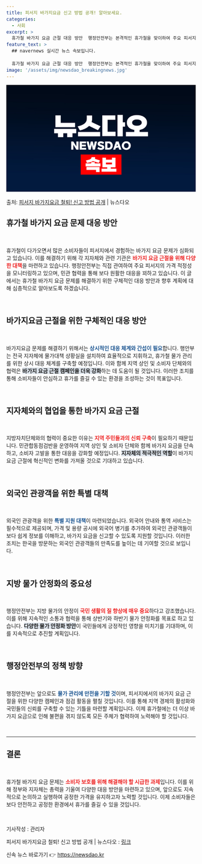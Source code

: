 ```yaml
---
title: 피서지 바가지요금 신고 방법 공개! 알아보세요.
categories:
  - 사회
excerpt: >
  휴가철 바가지 요금 근절 대응 방안  행정안전부는 본격적인 휴가철을 맞이하여 주요 피서지의 바가지요금 문제를…
feature_text: >
  ## navernews 실시간 뉴스 속보입니다.

  휴가철 바가지 요금 근절 대응 방안  행정안전부는 본격적인 휴가철을 맞이하여 주요 피서지의 바가지요금 문제를…
image: '/assets/img/newsdao_breakingnews.jpg'
---
```


![뉴스다오 속보](/assets/img/newsdao_breakingnews.jpg)

<p>출처: <a href="https://newsdao.kr/4975" rel="dofollow">피서지 바가지요금 철퇴! 신고 방법 공개</a> | 뉴스다오</p>

<h2 data-ke-size="size26">휴가철 바가지 요금 문제 대응 방안</h2>

<p data-ke-size="size16">&nbsp;</p>

휴가철이 다가오면서 많은 소비자들이 피서지에서 경험하는 바가지 요금 문제가 심화되고 있습니다. 이를 해결하기 위해 각 지자체와 관련 기관은 <b><span style="color: #ee2323;">바가지 요금 근절을 위해 다양한 대책</span></b>을 마련하고 있습니다. 행정안전부는 직접 관여하여 주요 피서지의 가격 적정성을 모니터링하고 있으며, 민관 협력을 통해 보다 원활한 대응을 꾀하고 있습니다. 이 글에서는 휴가철 바가지 요금 문제를 해결하기 위한 구체적인 대응 방안과 향후 계획에 대해 심층적으로 알아보도록 하겠습니다.

<p data-ke-size="size16">&nbsp;</p>

<h2 data-ke-size="size26">바가지요금 근절을 위한 구체적인 대응 방안</h2>

<p data-ke-size="size16">&nbsp;</p>

바가지요금 문제를 해결하기 위해서는 <b><span style="color: #1a5490;">상시적인 대응 체계와 간섭이 필요</span></b>합니다. 행안부는 전국 지자체에 물가대책 상황실을 설치하여 효율적으로 지휘하고, 휴가철 물가 관리를 위한 상시 대응 체계를 구축할 예정입니다. 이와 함께 지역 상인 및 소비자 단체와의 협력은 <b><span style="background-color: #21538527;">바가지 요금 근절 캠페인을 더욱 강화</span></b>하는 데 도움이 될 것입니다. 이러한 조치를 통해 소비자들이 안심하고 휴가를 즐길 수 있는 환경을 조성하는 것이 목표입니다.

<p data-ke-size="size16">&nbsp;</p>

<h2 data-ke-size="size26">지자체와의 협업을 통한 바가지 요금 근절</h2>

<p data-ke-size="size16">&nbsp;</p>

지방자치단체와의 협력이 중요한 이유는 <b><span style="color: #ee2323;">지역 주민들과의 신뢰 구축</span></b>이 필요하기 때문입니다. 민관합동점검반을 운영하여 지역 상인 및 소비자 단체와 함께 바가지 요금을 단속하고, 소비자 고발을 통한 대응을 강화할 예정입니다. <b><span style="background-color: #21538527;">지자체의 적극적인 역할</span></b>이 바가지 요금 근절에 혁신적인 변화를 가져올 것으로 기대하고 있습니다.

<p data-ke-size="size16">&nbsp;</p>

<h2 data-ke-size="size26">외국인 관광객을 위한 특별 대책</h2>

<p data-ke-size="size16">&nbsp;</p>

외국인 관광객을 위한 <b><span style="color: #1a5490;">특별 지원 대책</span></b>이 마련되었습니다. 외국어 안내와 통역 서비스는 필수적으로 제공되며, 가격 및 용량 공시에 외국어 병기를 추가하여 외국인 관광객들이 보다 쉽게 정보를 이해하고, 바가지 요금을 신고할 수 있도록 지원할 것입니다. 이러한 조치는 한국을 방문하는 외국인 관광객들의 만족도를 높이는 데 기여할 것으로 보입니다.

<p data-ke-size="size16">&nbsp;</p>

<h2 data-ke-size="size26">지방 물가 안정화의 중요성</h2>

<p data-ke-size="size16">&nbsp;</p>

행정안전부는 지방 물가의 안정이 <b><span style="color: #ee2323;">국민 생활의 질 향상에 매우 중요</span></b>하다고 강조했습니다. 이를 위해 지속적인 소통과 협력을 통해 상반기와 하반기 물가 안정화를 목표로 하고 있습니다. <b><span style="background-color: #21538527;">다양한 물가 안정화 방안</span></b>이 국민들에게 긍정적인 영향을 미치기를 기대하며, 이를 지속적으로 추진할 계획입니다.

<p data-ke-size="size16">&nbsp;</p>

<h2 data-ke-size="size26">행정안전부의 정책 방향</h2>

<p data-ke-size="size16">&nbsp;</p>

행정안전부는 앞으로도 <b><span style="color: #1a5490;">물가 관리에 만전을 기할 것</span></b>이며, 피서지에서의 바가지 요금 근절을 위한 다양한 캠페인과 점검 활동을 펼칠 것입니다. 이를 통해 지역 경제의 활성화와 국민들의 신뢰를 구축할 수 있는 기틀을 마련할 계획입니다. 이제 휴가철에는 더 이상 바가지 요금으로 인해 불편을 겪지 않도록 모든 주체가 협력하여 노력해야 할 것입니다.

<p data-ke-size="size16">&nbsp;</p>

<hr />

<h2 data-ke-size="size26">결론</h2>

<p data-ke-size="size16">&nbsp;</p>

휴가철 바가지 요금 문제는 <b><span style="color: #ee2323;">소비자 보호를 위해 해결해야 할 시급한 과제</span></b>입니다. 이를 위해 정부와 지자체는 총력을 기울여 다양한 대응 방안을 마련하고 있으며, 앞으로도 지속적으로 논의하고 실행하여 공정한 가격을 유지하고자 노력할 것입니다. 이제 소비자들은 보다 안전하고 공정한 환경에서 휴가를 즐길 수 있을 것입니다. 

<p data-ke-size="size16">&nbsp;</p>

기사작성 : 관리자

피서지 바가지요금 철퇴! 신고 방법 공개 | 뉴스다오 : [링크](https://newsdao.kr/4975) 

신속 뉴스 바로가기 👉 <a href="https://newsdao.kr" rel="dofollow">https://newsdao.kr</a>


